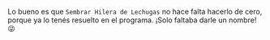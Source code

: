 Lo bueno es que `Sembrar Hilera de Lechugas` no hace falta hacerlo de cero, porque ya lo tenés resuelto en el programa. ¡Solo faltaba darle un nombre! :stuck_out_tongue_winking_eye: